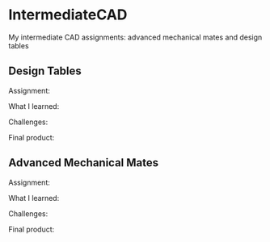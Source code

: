 # IntermediateCAD
My intermediate CAD assignments: advanced mechanical mates and design tables

## Design Tables
Assignment:

What I learned:

Challenges:

Final product:

## Advanced Mechanical Mates
Assignment:

What I learned:

Challenges:

Final product:


